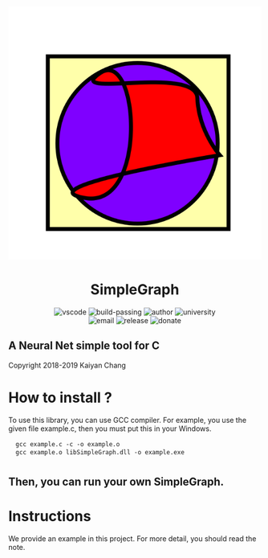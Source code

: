 <div align="center">
  <img src="/img/logo.svg" alt="logo" />
  <h1>SimpleGraph</h1>
  <div>
    <img src="https://img.shields.io/badge/editer-vscode-blue.svg?&style=flat-square&logo=visual-studio-code" alt="vscode" />
    <img src="https://img.shields.io/badge/build-passing-green.svg?&style=flat-square&logo=github" alt="build-passing" />
    <img src="https://img.shields.io/badge/author-changkaiyan-blue.svg?&style=flat-square" alt="author" />
    <img src="https://img.shields.io/badge/university-uestc-red.svg?&style=flat-square" alt="university" />
    
  </div>
  <div>
    <img src="https://img.shields.io/badge/Email-changkaiyan@qq.com-yello.svg?&style=flat-square" alt="email" />
    <img src="https://img.shields.io/badge/release-beta v0.1-blue.svg?&style=flat-square&logo=github" alt="release" />
    <img src="https://img.shields.io/badge/donate-us-orange.svg?&style=flat-square" alt="donate" />
  </div>
</div>

## A Neural Net simple tool for C
Copyright 2018-2019 Kaiyan Chang

How to install ?
================================================================

To use this library, you can use GCC compiler.
For example, you use the given file example.c, then you must put this in your Windows.
```  shell
  gcc example.c -c -o example.o
  gcc example.o libSimpleGraph.dll -o example.exe
```
#

Then, you can run your own SimpleGraph.
----------------------------------------------------------------

Instructions
================================================================
 We provide an example in this project. For more detail, you should read the note.

 
